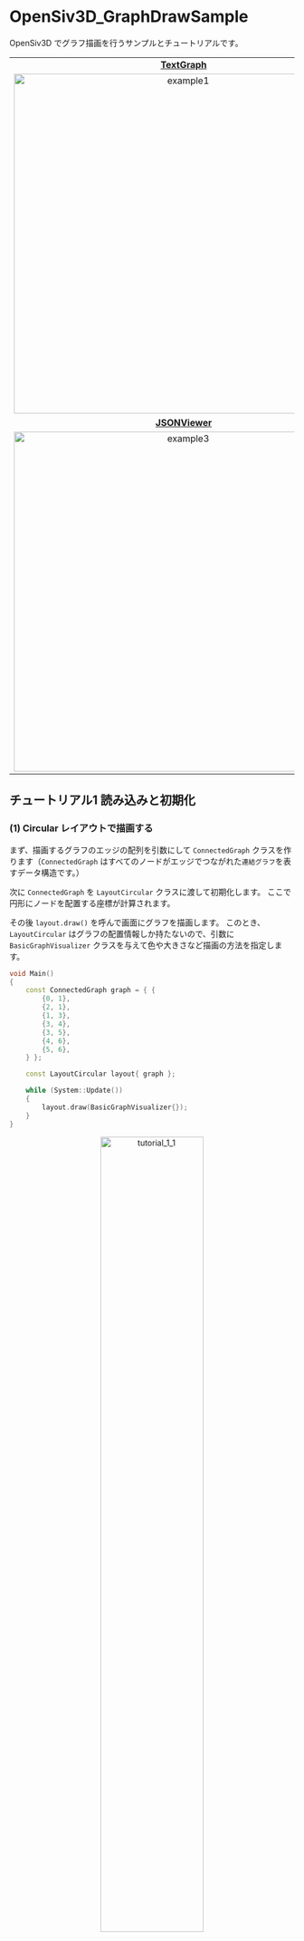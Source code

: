 # OpenSiv3D_GraphDrawSample

OpenSiv3D でグラフ描画を行うサンプルとチュートリアルです。

<table align="center">
    <tr>
        <td align="center"><a href="https://github.com/agehama/OpenSiv3D_GraphDrawSample/blob/main/example/example1_TextGraph.cpp"><b>TextGraph</b></a></td>
	<td align="center"><a href="https://github.com/agehama/OpenSiv3D_GraphDrawSample/blob/main/example/example2_MultipleGraphs.cpp"><b>MultipleGraphs</b></a></td>
    </tr>
    <tr>
        <td align="center"><img alt="example1" src="https://user-images.githubusercontent.com/4939010/125158652-5ebd7b00-e1ad-11eb-99d0-a1b0b0c5cd3e.png" width="600px"></td>
        <td align="center"><img alt="example2" src="https://user-images.githubusercontent.com/4939010/125158654-611fd500-e1ad-11eb-9e58-05c9d2cd3246.png" width="600px"></td>
    </tr>
    <tr>
        <td align="center"><a href="https://github.com/agehama/OpenSiv3D_GraphDrawSample/blob/main/example/example3_JSONViewer.cpp"><b>JSONViewer</b></a></td>
	<td align="center"><a href="https://github.com/agehama/OpenSiv3D_GraphDrawSample/blob/main/example/example4_PathSearch.cpp"><b>PathSearch</b></a></td>
    </tr>
    <tr>
        <td align="center"><img alt="example3" src="https://user-images.githubusercontent.com/4939010/125158658-62510200-e1ad-11eb-9657-61ac78c0a1c1.png" width="600px"></td>
        <td align="center"><img alt="example4" src="https://user-images.githubusercontent.com/4939010/125159539-025d5a00-e1b3-11eb-804c-d717ebf368a1.png" width="600px"></td>
    </tr>
</table>

## チュートリアル1 読み込みと初期化

### (1) Circular レイアウトで描画する

まず、描画するグラフのエッジの配列を引数にして `ConnectedGraph` クラスを作ります（`ConnectedGraph` はすべてのノードがエッジでつながれた`連結グラフ`を表すデータ構造です。）

次に `ConnectedGraph` を `LayoutCircular` クラスに渡して初期化します。
ここで円形にノードを配置する座標が計算されます。

その後 `layout.draw()` を呼んで画面にグラフを描画します。
このとき、`LayoutCircular` はグラフの配置情報しか持たないので、引数に `BasicGraphVisualizer` クラスを与えて色や大きさなど描画の方法を指定します。

```cpp
void Main()
{
	const ConnectedGraph graph = { {
		{0, 1},
		{2, 1},
		{1, 3},
		{3, 4},
		{3, 5},
		{4, 6},
		{5, 6},
	} };

	const LayoutCircular layout{ graph };

	while (System::Update())
	{
		layout.draw(BasicGraphVisualizer{});
	}
}
```

<p align="center">
  <img alt="tutorial_1_1" src="https://user-images.githubusercontent.com/4939010/121796481-4b71cb00-cc54-11eb-8295-1e2fbbfd1285.png" width="60%">
</p>

### (2) ForceDirected レイアウトで描画する

今度は `LayoutForceDirected` クラスに `ConnectedGraph` を渡して  ForceDirected レイアウトを行います。

`LayoutForceDirected` のレイアウト計算は複雑なグラフに対して時間がかかるため、Circular レイアウトと異なり通常は `layout.update()` を呼んだタイミングでのみ行われます。

ここでは、例として簡単なグラフを扱うので、設定に `.startImmediately = StartImmediately::Yes` を指定してレイアウト計算をその場で実行します（複雑なグラフをループで少しずつ計算する方法は [チュートリアル3 インタラクティブな描画](#チュートリアル3-インタラクティブな描画) を参照してください。）

```cpp
void Main()
{
	const ConnectedGraph graph = { {
		{0, 1},
		{2, 1},
		{1, 3},
		{3, 4},
		{3, 5},
		{4, 6},
		{5, 6},
	} };

	const LayoutForceDirected layout{ graph, ForceDirectedConfig{ .startImmediately = StartImmediately::Yes } };

	while (System::Update())
	{
		layout.draw(BasicGraphVisualizer{});
	}
}
```

<p align="center">
  <img alt="tutorial_1_2" src="https://user-images.githubusercontent.com/4939010/121796483-50367f00-cc54-11eb-912d-d14b16025eb7.png" width="60%">
</p>

### (3) ファイルからグラフを読み込む

ファイルからグラフを読み込むには `GraphLoader` クラスを使います。

`GraphLoader` は入力に以下の形式をサポートします。
- Matrix Market Exchange Formats 形式 (.mtx)
- エッジリスト (.txt)
- `Array<GraphEdge>`

`GraphLoader` で読み込んだグラフは連結成分ごとに分解されて、それぞれの `ConnectedGraph` には添え字アクセスすることができます。

```cpp
void Main()
{
	const GraphLoader loader(U"example/primitives.mtx");

	const ForceDirectedConfig config{
		.startImmediately = StartImmediately::Yes,
	};

	int32 index = 0;
	LayoutForceDirected layout{ loader[index], config };

	const Font font{ 24 };

	while (System::Update())
	{
		if (KeySpace.down())
		{
			index = (index + 1) % loader.size();

			layout = LayoutForceDirected{ loader[index], config };
		}

		layout.draw(BasicGraphVisualizer{});

		font(U"グラフ", index + 1, U"/", loader.size(), U"（Space キーでグラフを切り替える）").draw(0, 0, Palette::Yellow);
	}
}
```

<p align="center">
  <img alt="tutorial_1_3" src="https://user-images.githubusercontent.com/4939010/121870409-fca06000-cd3d-11eb-912a-11eca0e95348.gif" width="60%">
</p>

## チュートリアル2 配置と描画

### (1) Rect で指定した範囲に描画する

`layout.setDrawArea()` で描画する範囲を指定することができます。

例として `Rect` の端を掴んで描画範囲を動かせるプログラムを作ってみます。

```cpp
void Main()
{
	const GraphLoader loader{ U"example/simpleGraph.txt" };

	auto layout = LayoutForceDirected{ loader[0], ForceDirectedConfig{ .startImmediately = StartImmediately::Yes } };

	RectF rect = Scene::Rect().stretched(-100);

	const BasicGraphVisualizer visualizer;

	while (System::Update())
	{
		rect.drawFrame(2.0);

		const Circle cursorCircle{ Cursor::Pos(), 30.0 };

		const bool mouseOverLeft = rect.left().intersects(cursorCircle);
		const bool mouseOverRight = rect.right().intersects(cursorCircle);
		const bool mouseOverTop = rect.top().intersects(cursorCircle);
		const bool mouseOverBottom = rect.bottom().intersects(cursorCircle);

		Cursor::SetDefaultStyle(CursorStyle::Default);

		if (mouseOverLeft || mouseOverRight)
		{
			Cursor::SetDefaultStyle(CursorStyle::ResizeLeftRight);
		}
		else if (mouseOverTop || mouseOverBottom)
		{
			Cursor::SetDefaultStyle(CursorStyle::ResizeUpDown);
		}

		if (MouseL.pressed())
		{
			if (mouseOverLeft)
			{
				rect = RectF(Arg::bottomRight = rect.br(), rect.br().x - Cursor::Pos().x, rect.h);
			}
			else if (mouseOverRight)
			{
				rect = RectF(Arg::topLeft = rect.tl(), Cursor::Pos().x - rect.tl().x, rect.h);
			}
			else if (mouseOverTop)
			{
				rect = RectF(Arg::bottomRight = rect.br(), rect.w, rect.br().y - Cursor::Pos().y);
			}
			else if (mouseOverBottom)
			{
				rect = RectF(Arg::topLeft = rect.tl(), rect.w, Cursor::Pos().y - rect.tl().y);
			}
		}

		layout.setDrawArea(rect);

		layout.draw(visualizer);
	}
}
```

<p align="center">
  <img alt="tutorial_2_1" src="https://user-images.githubusercontent.com/4939010/121796403-a7881f80-cc53-11eb-8046-34e89ab52821.gif" width="60%">
</p>



### (2) 色を変える

`BasicGraphVisualizer` の引数にノードの半径、エッジの太さ、ノードの色、エッジの色を指定することができます。

```diff
	RectF rect = Scene::Rect().stretched(-100);

-	const BasicGraphVisualizer visualizer;
+	Scene::SetBackground(Color(U"#f7f1cf"));
+	BasicGraphVisualizer visualizer{ 15, 5, Color(U"#7adb6b"), Color(U"#e5da9a") };

	while (System::Update())
```

また、`layout.setDrawArea()` は渡された `Rect` にノードの中心座標を揃えるため、(1) のプログラムは描画したときに外側のノードがはみ出ています。
これを描画範囲にぴったり収めるにはノードの半径分縮めた `Rect` を `layout.setDrawArea()` に渡すようにします。
```diff
		}

-		layout.setDrawArea(rect);
+		layout.setDrawArea(rect.stretched(-visualizer.m_nodeRadius));

		layout.draw(visualizer);
```

<p align="center">
  <img alt="tutorial_2_2" src="https://user-images.githubusercontent.com/4939010/121796412-b7076880-cc53-11eb-8acb-51c56eece551.png" width="60%">
</p>

### (3) ラベルを付ける

`BasicGraphVisualizer` クラスを継承して描画関数をカスタマイズすることができます。

`drawNode()` をオーバーライドしてノードの描画をラベル付きにする `LabelGraphVisualizer` クラスを作ってみましょう。

ついでに `drawEdge()` も書き換えてエッジの描画スタイルを点線に変更してみます。

```cpp
class LabelGraphVisualizer : public BasicGraphVisualizer
{
public:

	explicit LabelGraphVisualizer(const Font& font, ColorF fontColor, double nodeRadius = 10.0, double edgeThickness = 1.0, ColorF nodeColor = Palette::White, ColorF edgeColor = ColorF(0.8))
		: BasicGraphVisualizer{ nodeRadius, edgeThickness, nodeColor, edgeColor }
		, m_labelFont(font)
		, m_labelColor(fontColor)
	{}

	virtual ~LabelGraphVisualizer() = default;

	virtual void drawNode(const Vec2& pos, GraphEdge::IndexType nodeIndex) const override
	{
		pos.asCircle(m_nodeRadius).draw(m_nodeColor);
		m_labelFont(nodeIndex).drawAt(pos, m_labelColor);
	}

	virtual void drawEdge(const Line& line, GraphEdge::IndexType, GraphEdge::IndexType) const override
	{
		line.draw(LineStyle::RoundDot, m_edgeThickness, m_edgeColor);
	}

	Font m_labelFont;

	ColorF m_labelColor;
};
```

そして `visualizer` を上で定義した `LabelGraphVisualizer` に置き換えます。

```diff
	Scene::SetBackground(Color(U"#f7f1cf"));
-	BasicGraphVisualizer visualizer{ 15, 5, Color(U"#7adb6b"), Color(U"#e5da9a") };
+	LabelGraphVisualizer visualizer{ Font{16, Typeface::Heavy }, Color(U"#f7f1cf"), 15, 5, Color(U"#7adb6b"), Color(U"#e5da9a") };

	while (System::Update())
```

<p align="center">
  <img alt="tutorial_2_3" src="https://user-images.githubusercontent.com/4939010/121796413-bc64b300-cc53-11eb-894f-6ccdd7f4a53d.png" width="60%">
</p>

### (4) レイアウトを固定する

`LayoutForceDirected` は乱数を使うため実行するたびに異なるレイアウトに収束します。
予め乱数のシードを固定することで、同じレイアウトを再現することが可能です。

```diff
	const GraphLoader loader{ U"example/simpleGraph.txt" };

+	GetDefaultRNG().seed(0); // シード値を0に設定

	auto layout = LayoutForceDirected{ loader[0], ForceDirectedConfig{.startImmediately = StartImmediately::Yes } };
```

### (5) 回転する

`Transformer2D` を作って描画範囲ごと回転したりスケールをかけたりすることができます。

```diff
+	double angle = 30_deg;

	while (System::Update())
	{
+		// マウスホイールで回転する
+		angle += Mouse::Wheel() * 0.1;
+
+		const auto mat = Mat3x2::Rotate(angle, Scene::Center());
+		const Transformer2D t(mat, TransformCursor::Yes);

		rect.drawFrame(2.0);
```

<p align="center">
  <img alt="tutorial_2_5_1" src="https://user-images.githubusercontent.com/4939010/122674134-c156d300-d20e-11eb-97bb-d75eb6cfc8f0.gif" width="60%">
</p>

ここで `layout.setDrawArea()` の第二引数に `Mat3x2` を渡せば、描画範囲を固定したままトランスフォームをかけることができます。

```diff
	while (System::Update())
	{
		// マウスホイールで回転する
		angle += Mouse::Wheel() * 0.1;

+		rect.drawFrame(2.0);
+
		const auto mat = Mat3x2::Rotate(angle, Scene::Center());
-		const Transformer2D t(mat, TransformCursor::Yes);
+		const Transformer2D t(mat);

-		rect.drawFrame(2.0);
```

```diff
		}

-		layout.setDrawArea(rect.stretched(-visualizer.m_nodeRadius));
+		layout.setDrawArea(rect.stretched(-visualizer.m_nodeRadius), mat);

		layout.draw(visualizer);
	}
```

<p align="center">
  <img alt="tutorial_2_5_2" src="https://user-images.githubusercontent.com/4939010/122674888-f1ec3c00-d211-11eb-86e0-6f269e111552.gif" width="60%">
</p>

### チュートリアル2 ソースコード全体

```cpp
#include <Siv3D.hpp> // OpenSiv3D v0.6

#include "include/GraphDrawing.hpp"

class LabelGraphVisualizer : public BasicGraphVisualizer
{
public:

	explicit LabelGraphVisualizer(const Font& font, ColorF fontColor, double nodeRadius = 10.0, double edgeThickness = 1.0, ColorF nodeColor = Palette::White, ColorF edgeColor = ColorF(0.8))
		: BasicGraphVisualizer{ nodeRadius, edgeThickness, nodeColor, edgeColor }
		, m_labelFont(font)
		, m_labelColor(fontColor)
	{}

	virtual ~LabelGraphVisualizer() = default;

	virtual void drawNode(const Vec2& pos, GraphEdge::IndexType nodeIndex) const override
	{
		pos.asCircle(m_nodeRadius).draw(m_nodeColor);
		m_labelFont(nodeIndex).drawAt(pos, m_labelColor);
	}

	virtual void drawEdge(const Line& line, GraphEdge::IndexType, GraphEdge::IndexType) const override
	{
		line.draw(LineStyle::RoundDot, m_edgeThickness, m_edgeColor);
	}

	Font m_labelFont;

	ColorF m_labelColor;
};

void Main()
{
	const GraphLoader loader{ U"example/simpleGraph.txt" };

	GetDefaultRNG().seed(0); // シード値を0に設定

	auto layout = LayoutForceDirected{ loader[0], ForceDirectedConfig{.startImmediately = StartImmediately::Yes } };

	RectF rect = Scene::Rect().stretched(-100);

	Scene::SetBackground(Color(U"#f7f1cf"));
	LabelGraphVisualizer visualizer{ Font{16, Typeface::Heavy }, Color(U"#f7f1cf"), 15, 5, Color(U"#7adb6b"), Color(U"#e5da9a") };

	double angle = 30_deg;

	while (System::Update())
	{
		// マウスホイールで回転する
		angle += Mouse::Wheel() * 0.1;

		rect.drawFrame(2.0);

		const auto mat = Mat3x2::Rotate(angle, Scene::Center());
		const Transformer2D t(mat);

		const Circle cursorCircle{ Cursor::Pos(), 30.0 };

		const bool mouseOverLeft = rect.left().intersects(cursorCircle);
		const bool mouseOverRight = rect.right().intersects(cursorCircle);
		const bool mouseOverTop = rect.top().intersects(cursorCircle);
		const bool mouseOverBottom = rect.bottom().intersects(cursorCircle);

		Cursor::SetDefaultStyle(CursorStyle::Default);

		if (mouseOverLeft || mouseOverRight)
		{
			Cursor::SetDefaultStyle(CursorStyle::ResizeLeftRight);
		}
		else if (mouseOverTop || mouseOverBottom)
		{
			Cursor::SetDefaultStyle(CursorStyle::ResizeUpDown);
		}

		if (MouseL.pressed())
		{
			if (mouseOverLeft)
			{
				rect = RectF(Arg::bottomRight = rect.br(), rect.br().x - Cursor::Pos().x, rect.h);
			}
			else if (mouseOverRight)
			{
				rect = RectF(Arg::topLeft = rect.tl(), Cursor::Pos().x - rect.tl().x, rect.h);
			}
			else if (mouseOverTop)
			{
				rect = RectF(Arg::bottomRight = rect.br(), rect.w, rect.br().y - Cursor::Pos().y);
			}
			else if (mouseOverBottom)
			{
				rect = RectF(Arg::topLeft = rect.tl(), rect.w, Cursor::Pos().y - rect.tl().y);
			}
		}

		layout.setDrawArea(rect.stretched(-visualizer.m_nodeRadius), mat);

		layout.draw(visualizer);
	}
}
```

## チュートリアル3 インタラクティブな描画

ForceDirected レイアウトを使ってグラフの配置をインタラクティブに編集するアプリケーションを作ってみます。

### (1) ループでグラフをレイアウトする

これまでは全て初期化時にレイアウトの計算を行っていました。
しかし、規模の大きいグラフ（ノード数が10000以上）になるとレイアウトの計算が完了するまでに数十秒かかることもあります。

このような場合、初期化時に計算を行わずにループの中で `layout.update()` を呼ぶことで、描画を更新しながらレイアウトの計算を行うことができます。
`layout.update()` の引数には、計算に使う時間をミリ秒で指定します。
他に重い処理がないプログラムであれば、`16` ミリ秒としておけば 60FPS を維持しながら計算を進めます。

また、これまでは `layout.setDrawArea()` は最初に一度呼んだきりでしたが、レイアウトが更新されるたびに座標が変わるので呼びなおす必要があります。

```cpp
void Main()
{
	const GraphLoader loader{ U"example/sierpinski.txt" };

	const double nodeRadius = 7;
	BasicGraphVisualizer visualizer{ nodeRadius };

	GetDefaultRNG().seed(0);

	LayoutForceDirected layout{ loader[0], ForceDirectedConfig{} };

	while (System::Update())
	{
		layout.update(16);

		layout.setDrawArea(Scene::Rect().stretched(-50));

		layout.draw(visualizer);
	}
}
```

<p align="center">
  <img alt="tutorial_3_1" src="https://user-images.githubusercontent.com/4939010/122638885-bda14e80-d131-11eb-9c53-bcfb083209db.png" width="60%">
</p>

### (2) ノードのマウスクリックを実装する

ノードの現在位置は `layout.activeNodePositions()` で取得することができます。

これを使ってクリックされたノードのインデックスを表示する機能を追加します。

```diff
void Main()
{
+	const Font font(16, Typeface::Heavy);
+
+	Optional<GraphEdge::IndexType> clickedNode;

	const GraphLoader loader{ U"example/sierpinski.txt" };
```

```diff
	while (System::Update())
	{
		layout.update(16);

		layout.setDrawArea(Scene::Rect().stretched(-50));

		layout.draw(visualizer);

+		for (auto& [nodeIndex, nodePos] : layout.activeNodePositions())
+		{
+			const auto nodeCircle = nodePos.asCircle(nodeRadius);
+
+			if (nodeCircle.leftClicked())
+			{
+				clickedNode = nodeIndex;
+			}
+
+			if (clickedNode == nodeIndex)
+			{
+				nodeCircle.draw(Palette::Orange);
+
+				const auto labelPos = nodePos + Circular{ 20, 30_deg };
+				font(nodeIndex).draw(labelPos + Vec2{ 1, 1 }, Palette::Black);
+				font(nodeIndex).draw(labelPos, Palette::Orange);
+			}
+		}
	}
```

<p align="center">
  <img alt="tutorial_3_2" src="https://user-images.githubusercontent.com/4939010/122639035-a020b480-d132-11eb-9194-ca688f32726c.gif" width="60%">
</p>


### (3) マウスでドラッグしてノードを動かす

ノードのクリック判定が取れるようになったので、次はクリックしたノードの座標をカーソル位置に移動するようにします。

まず `config.autoSuspend` を `false` にしてレイアウトが完了しても座標更新を続けるようにします。
そして `config.updateFunction` にはレイアウト計算でそれぞれのノードに対して呼ばれる座標更新関数を設定することができます。
これにクリック中のノードの座標をカーソル位置に移動する処理を加えましょう。

```diff
	GetDefaultRNG().seed(0);

-	LayoutForceDirected layout{ loader[0], ForceDirectedConfig{} };
+	ForceDirectedConfig config
+	{
+		.autoSuspend = false,
+		.initialTimeStep = 0.01, // クリック時の見た目のぶれを小さくするため
+	};
+
+	config.updateFunction = [&](GraphEdge::IndexType nodeIndex, const Vec2& /*oldPos*/, const Vec2& newPos)
+	{
+		if (clickedNode && clickedNode.value() == nodeIndex)
+		{
+			return Cursor::PosF();
+		}
+
+		return newPos;
+	};
+
+	LayoutForceDirected layout{ loader[0], config };
```

あとはマウスを離したときに `clickedNode` をリセットする処理を入れればドラッグ移動ができるようになります。

ただし、これだけだとドラッグしながら描画範囲から出た時に `layout.setDrawArea()` で全体を縮小する処理が連続して走ってしまうため、ドラッグ中は `layout.setDrawArea()` が呼ばれないように変更します。

```diff
	while (System::Update())
	{
		layout.update(16);
		
-		layout.setDrawArea(Scene::Rect().stretched(-50));
+		if (!MouseL.pressed())
+		{
+			clickedNode = none;
+
+			layout.setDrawArea(Scene::Rect().stretched(-50));
+		}

		layout.draw(visualizer);
```

<p align="center">
  <img alt="tutorial_3_3" src="https://user-images.githubusercontent.com/4939010/122639262-ee828300-d133-11eb-8723-736e7d22b1a3.gif" width="60%">
</p>


### チュートリアル3 ソースコード全体

```cpp
#include <Siv3D.hpp> // OpenSiv3D v0.6

#include "include/GraphDrawing.hpp"

void Main()
{
	const Font font(16, Typeface::Heavy);

	Optional<GraphEdge::IndexType> clickedNode;

	const GraphLoader loader{ U"example/sierpinski.txt" };

	const double nodeRadius = 7;
	BasicGraphVisualizer visualizer{ nodeRadius };

	GetDefaultRNG().seed(0);

	ForceDirectedConfig config
	{
		.autoSuspend = false,
		.initialTimeStep = 0.01, // クリック時の見た目のぶれを小さくするため
	};

	config.updateFunction = [&](GraphEdge::IndexType nodeIndex, const Vec2& /*oldPos*/, const Vec2& newPos)
	{
		if (clickedNode && clickedNode.value() == nodeIndex)
		{
			return Cursor::PosF();
		}

		return newPos;
	};

	LayoutForceDirected layout{ loader[0], config };

	while (System::Update())
	{
		layout.update(16);

		if (!MouseL.pressed())
		{
			clickedNode = none;

			layout.setDrawArea(Scene::Rect().stretched(-50));
		}

		layout.draw(visualizer);

		for (auto& [nodeIndex, nodePos] : layout.activeNodePositions())
		{
			const auto nodeCircle = nodePos.asCircle(nodeRadius);

			if (nodeCircle.leftClicked())
			{
				clickedNode = nodeIndex;
			}

			if (clickedNode == nodeIndex)
			{
				nodeCircle.draw(Palette::Orange);

				const auto labelPos = nodePos + Circular{ 20, 30_deg };
				font(nodeIndex).draw(labelPos + Vec2{ 1, 1 }, Palette::Black);
				font(nodeIndex).draw(labelPos, Palette::Orange);
			}
		}
	}
}
```
